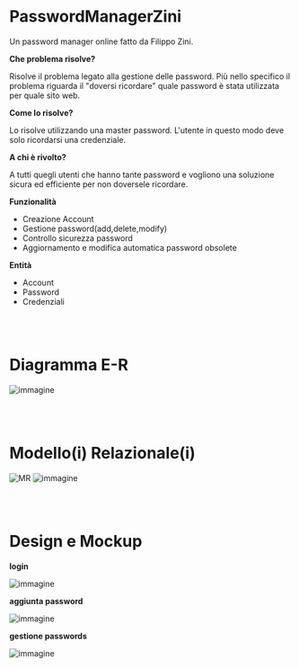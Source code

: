 # PasswordManagerZini
Un password manager online fatto da Filippo Zini.

**Che problema risolve?**

Risolve il problema legato alla gestione delle password. Più nello specifico il problema riguarda il "doversi ricordare" quale password è stata utilizzata per quale sito web.

**Come lo risolve?**

Lo risolve utilizzando una master password. L'utente in questo modo deve solo ricordarsi una credenziale.

**A chi è rivolto?**

A tutti quegli utenti che hanno tante password e vogliono una soluzione sicura ed efficiente per non doversele ricordare.

**Funzionalità**
- Creazione Account
- Gestione password(add,delete,modify)
- Controllo sicurezza password
- Aggiornamento e modifica automatica password obsolete

**Entità**
- Account
- Password
- Credenziali

<br><br>

# Diagramma E-R

![immagine](https://github.com/ziniFilippo/PasswordManagerZini/assets/101709141/fad8a014-4f1e-4887-b338-ed759c768bd2)


<br><br>
# Modello(i) Relazionale(i)

![MR](https://github.com/ziniFilippo/PasswordManagerZini/assets/101709141/03f37271-c33b-48e8-9c42-da3ed0d24574)
![immagine](https://github.com/ziniFilippo/PasswordManagerZini/assets/101709141/14b58d6d-a763-43ae-9e9a-359958366621)


<br><br>

# Design e Mockup

**login**

![immagine](https://github.com/ziniFilippo/PasswordManagerZini/assets/101709141/057e2953-1733-4f58-af36-ff949bcd4510)

**aggiunta password**

![immagine](https://github.com/ziniFilippo/PasswordManagerZini/assets/101709141/4950508c-21ed-4d00-b510-90bfa25d9383)

**gestione passwords**

![immagine](https://github.com/ziniFilippo/PasswordManagerZini/assets/101709141/b1df62b3-3319-449c-b202-e7ab6235c1db)

